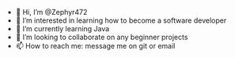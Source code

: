 - 👋 Hi, I’m @Zephyr472
- 👀 I’m interested in learning how to become a software developer
- 🌱 I’m currently learning Java
- 💞️ I’m looking to collaborate on any beginner projects
- 📫 How to reach me: message me on git or email

<!---
Zephyr472/Zephyr472 is a ✨ special ✨ repository because its `README.md` (this file) appears on your GitHub profile.
You can click the Preview link to take a look at your changes.
--->
